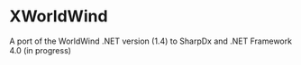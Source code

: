 # XWorldWind
A port of the WorldWind .NET version (1.4) to SharpDx and .NET Framework 4.0 (in progress)
